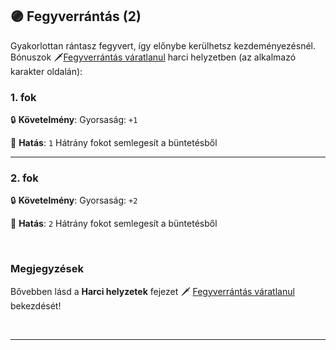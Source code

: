 ## 🟣 Fegyverrántás (2)

Gyakorlottan rántasz fegyvert, így előnybe kerülhetsz kezdeményezésnél.<br />
Bónuszok 🗡️[Fegyverrántás váratlanul](../065_01_harci_helyzetek.md#fegyverr%C3%A1nt%C3%A1s-v%C3%A1ratlanul) harci helyzetben (az alkalmazó karakter oldalán):
### 1. fok

🔒 **Követelmény**: Gyorsaság: `+1`

🌟 **Hatás**:  `1` Hátrány fokot semlegesít a büntetésből

---
### 2. fok

🔒 **Követelmény**: Gyorsaság: `+2`

🌟 **Hatás**: `2` Hátrány fokot semlegesít a büntetésből

<br />

### Megjegyzések

Bővebben lásd a **Harci helyzetek** fejezet 🗡️ [Fegyverrántás váratlanul](../065_01_harci_helyzetek.md##fegyverr%C3%A1nt%C3%A1s-v%C3%A1ratlanul) bekezdését!

<br />

---
